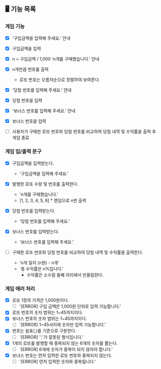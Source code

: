 ## 🖥️ 기능 목록

### 게임 기능
- [x] '구입금액을 입력해 주세요.' 안내

- [x] 구입금액을 입력

- [x] n = 구입금액 / 1,000 'n개를 구매했습니다.' 안내

- [x] n개만큼 번호를 출력
  - 로또 번호는 오름차순으로 정렬하여 보여준다.

- [x] '당첨 번호를 입력해 주세요.' 안내

- [x] 당첨 번호을 입력

- [x] '보너스 번호를 입력해 주세요.' 안내

- [x] 보너스 번호을 입력

- [ ] 사용자가 구매한 로또 번호와 당첨 번호를 비교하여 당첨 내역 및 수익률을 출력 후 게임 종료


### 게임 입/출력 문구
- [x] 구입금액을 입력받는다.
  - '구입금액을 입력해 주세요.'

- [x] 발행한 로또 수량 및 번호를 출력한다.
  - 'n개를 구매했습니다.'
  - [1, 2, 3, 4, 5, 6] * 랜덤으로 n번 출력

- [x] 당첨 번호를 입력받는다.
  - '당첨 번호를 입력해 주세요.'

- [x] 보너스 번호를 입력받는다.
  - '보너스 번호를 입력해 주세요.'

- [ ] 구매한 로또 번호와 당첨 번호를 비교하여 당첨 내역 및 수익률을 출력한다.
  - 'n개 일치 (n원) - n개'
  - '총 수익률은 n%입니다.'
    - 수익률은 소수점 둘째 자리에서 반올림한다.


### 게임 에러 처리
- [x] 로또 1장의 가격은 1,000원이다.
  - [ ] '[ERROR] 구입 금액은 1,000원 단위로 입력 가능합니다.'

- [x] 로또 번호의 숫자 범위는 1~45까지이다.
- [x] 보너스 번호의 숫자 범위는 1~45까지이다.
  - [ ] '[ERROR] 1~45사이에 숫자만 입력 가능합니다.'

- [x] 번호는 쉼표(,)를 기준으로 구분한다.
  - [ ] '[ERROR] '','가 잘못된 형식입니다.'

- [x] 1개의 로또를 발행할 때 중복되지 않는 6개의 숫자를 뽑는다.
  - [ ] '[ERROR] 6개에 숫자가 중복이 되지 않아야 합니다.'

- [x] 보너스 번호는 먼저 입력한 로또 번호와 중복되지 않는다.
  - [ ] '[ERROR] 먼저 입력한 숫자와 중복됩니다.'